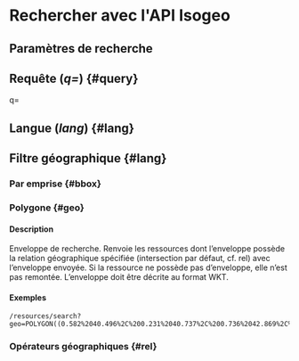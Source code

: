 # Rechercher avec l'API Isogeo


## Paramètres de recherche

## Requête (_q=_) {#query}


q=

## Langue (_lang_) {#lang}


## Filtre géographique {#lang}

### Par emprise {#bbox}


### Polygone {#geo}

#### Description

Enveloppe de recherche. Renvoie les ressources dont l’enveloppe possède la relation géographique spécifiée (intersection par défaut, cf. rel) avec l’enveloppe envoyée. Si la ressource ne possède pas d’enveloppe, elle n’est pas remontée. L’enveloppe doit être décrite au format WKT.

#### Exemples

```
/resources/search?geo=POLYGON((0.582%2040.496%2C%200.231%2040.737%2C%200.736%2042.869%2C%203.351%2042.386%2C%203.263%2041.814%2C%202.164%2041.265%2C%200.978%20%20%2040.957%2C%200.802%2040.781%2C%200.978%2040.649%2C%200.582%2040.496))
```

### Opérateurs géographiques {#rel}



